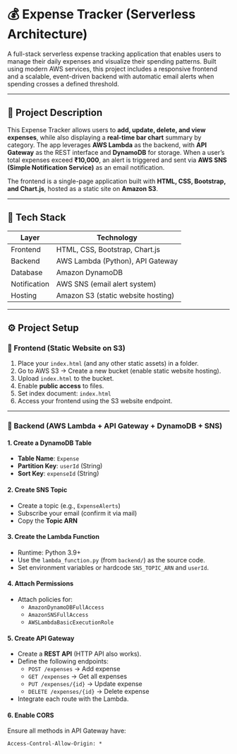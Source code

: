 # 💰 Expense Tracker (Serverless Architecture)

A full-stack serverless expense tracking application that enables users to manage their daily expenses and visualize their spending patterns. Built using modern AWS services, this project includes a responsive frontend and a scalable, event-driven backend with automatic email alerts when spending crosses a defined threshold.

---

## 📝 Project Description

This Expense Tracker allows users to **add, update, delete, and view expenses**, while also displaying a **real-time bar chart** summary by category. The app leverages **AWS Lambda** as the backend, with **API Gateway** as the REST interface and **DynamoDB** for storage. When a user’s total expenses exceed **₹10,000**, an alert is triggered and sent via **AWS SNS (Simple Notification Service)** as an email notification.

The frontend is a single-page application built with **HTML, CSS, Bootstrap, and Chart.js**, hosted as a static site on **Amazon S3**.

---

## 🚀 Tech Stack

| Layer       | Technology                            |
|-------------|----------------------------------------|
| Frontend    | HTML, CSS, Bootstrap, Chart.js         |
| Backend     | AWS Lambda (Python), API Gateway       |
| Database    | Amazon DynamoDB                        |
| Notification| AWS SNS (email alert system)           |
| Hosting     | Amazon S3 (static website hosting)     |

---

## ⚙️ Project Setup

### 🔧 Frontend (Static Website on S3)

1. Place your `index.html` (and any other static assets) in a folder.
2. Go to AWS S3 → Create a new bucket (enable static website hosting).
3. Upload `index.html` to the bucket.
4. Enable **public access** to files.
5. Set index document: `index.html`
6. Access your frontend using the S3 website endpoint.

---

### 🔧 Backend (AWS Lambda + API Gateway + DynamoDB + SNS)

#### 1. **Create a DynamoDB Table**
- **Table Name**: `Expense`
- **Partition Key**: `userId` (String)
- **Sort Key**: `expenseId` (String)

#### 2. **Create SNS Topic**
- Create a topic (e.g., `ExpenseAlerts`)
- Subscribe your email (confirm it via mail)
- Copy the **Topic ARN**

#### 3. **Create the Lambda Function**
- Runtime: Python 3.9+
- Use the `lambda_function.py` (from `backend/`) as the source code.
- Set environment variables or hardcode `SNS_TOPIC_ARN` and `userId`.

#### 4. **Attach Permissions**
- Attach policies for:
  - `AmazonDynamoDBFullAccess`
  - `AmazonSNSFullAccess`
  - `AWSLambdaBasicExecutionRole`

#### 5. **Create API Gateway**
- Create a **REST API** (HTTP API also works).
- Define the following endpoints:
  - `POST /expenses` → Add expense
  - `GET /expenses` → Get all expenses
  - `PUT /expenses/{id}` → Update expense
  - `DELETE /expenses/{id}` → Delete expense
- Integrate each route with the Lambda.

#### 6. **Enable CORS**
Ensure all methods in API Gateway have:
```http
Access-Control-Allow-Origin: *
